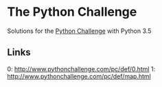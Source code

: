 # The Python Challenge

Solutions for the [Python Challenge](http://www.pythonchallenge.com/) with Python 3.5

## Links

0: http://www.pythonchallenge.com/pc/def/0.html
1: http://www.pythonchallenge.com/pc/def/map.html
